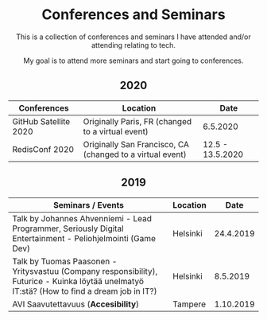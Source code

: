 <h1 align="center">
Conferences and Seminars
</h1>

<p align="center">
This is a collection of conferences and seminars I have attended and/or attending relating to tech.
</p>

<p align="center">
My goal is to attend more seminars and start going to conferences.
</p>

<h2 align="center">
2020
</h2>

Conferences | Location | Date
-----------|------|----------
GitHub Satellite 2020 | Originally Paris, FR (changed to a virtual event) | 6.5.2020
RedisConf 2020 | Originally San Francisco, CA (changed to a virtual event) | 12.5 - 13.5.2020

<h2 align="center">
2019
</h2>

Seminars / Events | Location | Date
-----------|------|----------
Talk by Johannes Ahvenniemi - Lead Programmer, Seriously Digital Entertainment - Peliohjelmointi (Game Dev) | Helsinki | 24.4.2019
Talk by Tuomas Paasonen - Yritysvastuu (Company responsibility), Futurice - Kuinka löytää unelmatyö IT:stä? (How to find a dream job in IT?) | Helsinki | 8.5.2019
AVI Saavutettavuus (**Accesibility**) | Tampere | 1.10.2019
